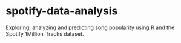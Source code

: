 # spotify-data-analysis
Exploring, analyzing and predicting song popularity using R and the Spotify_1Million_Tracks dataset.
